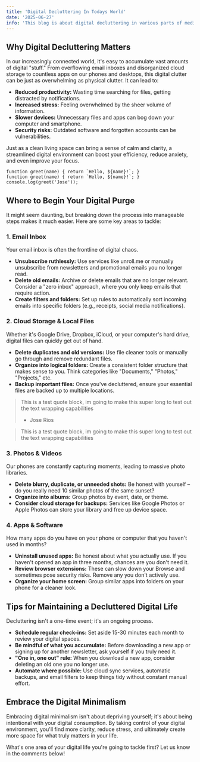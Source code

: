 ```yaml
---
title: 'Digital Decluttering In Todays World'
date: '2025-06-27'
info: 'This blog is about digital decluttering in various parts of media people own'
---
```


## Why Digital Decluttering Matters

In our increasingly connected world, it's easy to accumulate vast amounts of digital "stuff." From overflowing email inboxes and disorganized cloud storage to countless apps on our phones and desktops, this digital clutter can be just as overwhelming as physical clutter. It can lead to:

-   **Reduced productivity:** Wasting time searching for files, getting distracted by notifications.
-   **Increased stress:** Feeling overwhelmed by the sheer volume of information.
-   **Slower devices:** Unnecessary files and apps can bog down your computer and smartphone.
-   **Security risks:** Outdated software and forgotten accounts can be vulnerabilities.

Just as a clean living space can bring a sense of calm and clarity, a streamlined digital environment can boost your efficiency, reduce anxiety, and even improve your focus.

```
function greet(name) { return `Hello, ${name}!`; }
function greet(name) { return `Hello, ${name}!`; }
console.log(greet('Jose'));
```

## Where to Begin Your Digital Purge

It might seem daunting, but breaking down the process into manageable steps makes it much easier. Here are some key areas to tackle:

### 1. Email Inbox

Your email inbox is often the frontline of digital chaos.

-   **Unsubscribe ruthlessly:** Use services like unroll.me or manually unsubscribe from newsletters and promotional emails you no longer read.
-   **Delete old emails:** Archive or delete emails that are no longer relevant. Consider a "zero inbox" approach, where you only keep emails that require action.
-   **Create filters and folders:** Set up rules to automatically sort incoming emails into specific folders (e.g., receipts, social media notifications).

### 2. Cloud Storage & Local Files

Whether it's Google Drive, Dropbox, iCloud, or your computer's hard drive, digital files can quickly get out of hand.

-   **Delete duplicates and old versions:** Use file cleaner tools or manually go through and remove redundant files.
-   **Organize into logical folders:** Create a consistent folder structure that makes sense to you. Think categories like "Documents," "Photos," "Projects," etc.
-   **Backup important files:** Once you've decluttered, ensure your essential files are backed up to multiple locations.

> This is a test quote block, im going to make this super long to test out the text wrapping capabilities
>
> -   Jose Rios

> This is a test quote block, im going to make this super long to test out the text wrapping capabilities

### 3. Photos & Videos

Our phones are constantly capturing moments, leading to massive photo libraries.

-   **Delete blurry, duplicate, or unneeded shots:** Be honest with yourself – do you really need 10 similar photos of the same sunset?
-   **Organize into albums:** Group photos by event, date, or theme.
-   **Consider cloud storage for backups:** Services like Google Photos or Apple Photos can store your library and free up device space.

### 4. Apps & Software

How many apps do you have on your phone or computer that you haven't used in months?

-   **Uninstall unused apps:** Be honest about what you actually use. If you haven't opened an app in three months, chances are you don't need it.
-   **Review browser extensions:** These can slow down your Browse and sometimes pose security risks. Remove any you don't actively use.
-   **Organize your home screen:** Group similar apps into folders on your phone for a cleaner look.

## Tips for Maintaining a Decluttered Digital Life

Decluttering isn't a one-time event; it's an ongoing process.

-   **Schedule regular check-ins:** Set aside 15-30 minutes each month to review your digital spaces.
-   **Be mindful of what you accumulate:** Before downloading a new app or signing up for another newsletter, ask yourself if you truly need it.
-   **"One in, one out" rule:** When you download a new app, consider deleting an old one you no longer use.
-   **Automate where possible:** Use cloud sync services, automatic backups, and email filters to keep things tidy without constant manual effort.

## Embrace the Digital Minimalism

Embracing digital minimalism isn't about depriving yourself; it's about being intentional with your digital consumption. By taking control of your digital environment, you'll find more clarity, reduce stress, and ultimately create more space for what truly matters in your life.

What's one area of your digital life you're going to tackle first? Let us know in the comments below!
